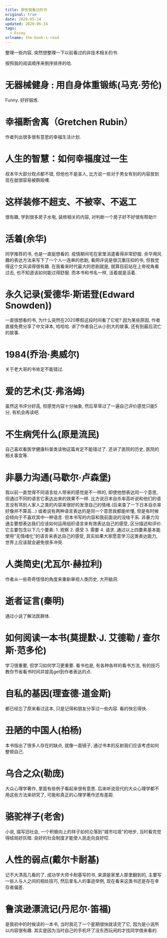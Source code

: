 ```yaml
---
title: 那些我看过的书
original: true
date: 2020-05-14
updated: 2020-06-24
tags: 
  - Essay
urlname: the-book-i-read
---
```

整理一些内容, 突然想整理一下以前看过的非技术相关的书. 
<!--more-->
按照我的阅读顺序来倒序排序的哈. 

# 无器械健身 : 用自身体重锻练(马克·劳伦)
Funny. 好好锻炼. 

# 幸福断舍离（Gretchen Rubin）
作者列出很多很有意思的幸福生活计划. 

# 人生的智慧：如何幸福度过一生
叔本华大部分观点都不错, 但他也不是圣人, 比方说一些对于男女有别的内容放到现在就很容易被群殴噢. 

# 这样装修不超支、不被宰、不返工
很有趣, 学到很多房子水电, 装修相关的内容, 对判断一个房子好不好很有帮助!!! 

# 活着(余华)
同学推荐的书, 也是一直挺想看的. 疫情期间宅在家里消遣看得非常舒服. 余华用风趣的表达方法来写下了一个人一连串的悲剧, 看网评说是很沉重压抑的书, 但我觉得这个文风读得很有趣. 在我看来时代最大的悲剧就是, 就算目前站在上帝视角看过去, 也不知道该如何能过得舒服. 而本书和书名一样, 活着就是活着. 

# 永久记录(爱德华·斯诺登(Edward Snowden))
一直很想看的书, 为什么突然在2020寒假这段时间看了它呢? 因为某些原因, 作者直接免费分享了中文译本, 哈哈哈. 讲了作者自己从小到大的故事, 还有到最后流亡的故事. 

# 1984(乔治·奥威尔)
关于老大哥的书肯定不能错过. 

# 爱的艺术(艾·弗洛姆)
虽然这书评分好高, 但感觉内容十分抽象, 然后草草过了一遍自己评价感觉只能5分, 有机会再读吧. 

# 不生病凭什么(原是流民)
自己喜欢看医学健康科普类读物这篇肯定不能错过了. 还讲了医院的历史, 医院的相关事宜等. 

# 非暴力沟通(马歇尔·卢森堡)
我以前一直觉得不同语言给人带来的感觉是不一样的, 即使他想表达同一个意思, 但通过不同的语言它表达出来的效果不一样. 比方说日本自杀率高听说和他们的语言没有骂别人家人之类的内容来很好的发泄自己的情绪.(后来查了一下日本自杀率好像并不算高...) 或者说有两种语言表达的是同一个意思我都能听懂, 但是有时候会倾向于不喜欢其中一种语言. 但本书写的内容和我前面说的没啥干系. 非暴力沟通主要想表达我们应该如何运用组织语言来有效表达自己的感受, 区分描述和评价. 它主要包含以下几个要素: 1. 观察 2. 感受 3. 需要 4. 请求. 通过以上四要素基本能使用"无情绪化"的语言来表达自己的感受, 其实如果大家愿意学习这类表达能力, 世界上应该就会避免很多冲突. 

# 人类简史(尤瓦尔·赫拉利)
作者从一些奇奇怪怪的角度来重新审视人类历史, 大开脑洞. 

# 逝者证言(秦明)
通过小说了解法医群体. 

# 如何阅读一本书(莫提默·J. 艾德勒 / 查尔斯·范多伦)
学习很重要, 但学习如何学习更重要. 看书也是, 有各种各样的看书方法, 有的技巧教你节省看书时间并提高get到作者表达的点. 

# 自私的基因(理查德·道金斯)
都已经忘了原来看过这本, 只是记得和朋友分享过一些内容. 看的快忘得快. 

# 丑陋的中国人(柏杨)
本书指出了很多人存在的缺点, 就像一面镜子, 通过书本的反射我们应该考虑如何整顿自己. 

# 乌合之众(勒庞)
大众心理学著作, 里面有些例子看起来很有意思. 后来听说现代的大众心理学都不用这些方法来研究了, 可能和真正的心理学著作还有差距. 

# 骆驼祥子(老舍)
小说, 描写旧社会, 一个积极向上的祥子如何沦落到"城市垃圾"的地步, 当时看完觉得结局好灰暗. 良好的社会制度才能使人民走向良好哎. 

# 人性的弱点(戴尔卡耐基)
记不大清高几看的了, 成功学大师卡耐基写的书, 来源是家里人那里翻到的, 主要写一些人与人之间的相处技巧, 然后拿名人的事迹举例, 现在看来这类书还是存在幸存者偏差. 

# 鲁滨逊漂流记(丹尼尔·笛福)
是我初中的时候读的一本书, 当时我花了一个星期很快就读完了它, 因为是小说所以内容很有趣. 其实是因为当时自己的手机坏了没东西玩闲的才找同学借来看的. 
